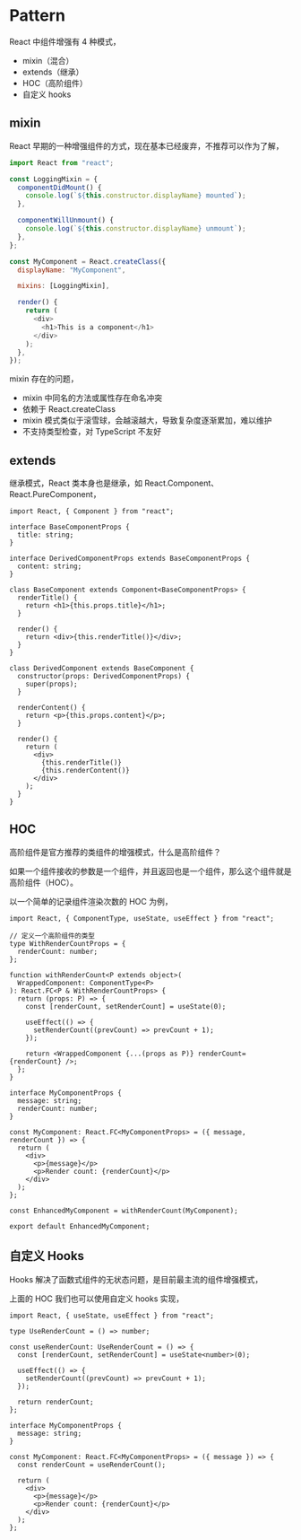 # Pattern

React 中组件增强有 4 种模式，

- mixin（混合）
- extends（继承）
- HOC（高阶组件）
- 自定义 hooks

## mixin

React 早期的一种增强组件的方式，现在基本已经废弃，不推荐可以作为了解，

```js
import React from "react";

const LoggingMixin = {
  componentDidMount() {
    console.log(`${this.constructor.displayName} mounted`);
  },

  componentWillUnmount() {
    console.log(`${this.constructor.displayName} unmount`);
  },
};

const MyComponent = React.createClass({
  displayName: "MyComponent",

  mixins: [LoggingMixin],

  render() {
    return (
      <div>
        <h1>This is a component</h1>
      </div>
    );
  },
});
```

mixin 存在的问题，

- mixin 中同名的方法或属性存在命名冲突
- 依赖于 React.createClass
- mixin 模式类似于滚雪球，会越滚越大，导致复杂度逐渐累加，难以维护
- 不支持类型检查，对 TypeScript 不友好

## extends

继承模式，React 类本身也是继承，如 React.Component、React.PureComponent，

```tsx
import React, { Component } from "react";

interface BaseComponentProps {
  title: string;
}

interface DerivedComponentProps extends BaseComponentProps {
  content: string;
}

class BaseComponent extends Component<BaseComponentProps> {
  renderTitle() {
    return <h1>{this.props.title}</h1>;
  }

  render() {
    return <div>{this.renderTitle()}</div>;
  }
}

class DerivedComponent extends BaseComponent {
  constructor(props: DerivedComponentProps) {
    super(props);
  }

  renderContent() {
    return <p>{this.props.content}</p>;
  }

  render() {
    return (
      <div>
        {this.renderTitle()}
        {this.renderContent()}
      </div>
    );
  }
}
```

## HOC

高阶组件是官方推荐的类组件的增强模式，什么是高阶组件？

如果一个组件接收的参数是一个组件，并且返回也是一个组件，那么这个组件就是高阶组件（HOC）。

以一个简单的记录组件渲染次数的 HOC 为例，

```tsx
import React, { ComponentType, useState, useEffect } from "react";

// 定义一个高阶组件的类型
type WithRenderCountProps = {
  renderCount: number;
};

function withRenderCount<P extends object>(
  WrappedComponent: ComponentType<P>
): React.FC<P & WithRenderCountProps> {
  return (props: P) => {
    const [renderCount, setRenderCount] = useState(0);

    useEffect(() => {
      setRenderCount((prevCount) => prevCount + 1);
    });

    return <WrappedComponent {...(props as P)} renderCount={renderCount} />;
  };
}

interface MyComponentProps {
  message: string;
  renderCount: number;
}

const MyComponent: React.FC<MyComponentProps> = ({ message, renderCount }) => {
  return (
    <div>
      <p>{message}</p>
      <p>Render count: {renderCount}</p>
    </div>
  );
};

const EnhancedMyComponent = withRenderCount(MyComponent);

export default EnhancedMyComponent;
```

## 自定义 Hooks

Hooks 解决了函数式组件的无状态问题，是目前最主流的组件增强模式，

上面的 HOC 我们也可以使用自定义 hooks 实现，

```tsx
import React, { useState, useEffect } from "react";

type UseRenderCount = () => number;

const useRenderCount: UseRenderCount = () => {
  const [renderCount, setRenderCount] = useState<number>(0);

  useEffect(() => {
    setRenderCount((prevCount) => prevCount + 1);
  });

  return renderCount;
};

interface MyComponentProps {
  message: string;
}

const MyComponent: React.FC<MyComponentProps> = ({ message }) => {
  const renderCount = useRenderCount();

  return (
    <div>
      <p>{message}</p>
      <p>Render count: {renderCount}</p>
    </div>
  );
};
```
